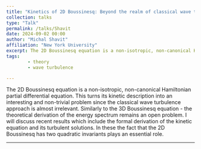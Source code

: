 ```yaml
---
title: "Kinetics of 2D Boussinesq: Beyond the realm of classical wave turbulence"
collection: talks
type: "Talk"
permalink: /talks/Shavit
date: 2024-09-02 00:00
author: "Michal Shavit" 
affiliation: "New York University"
excerpt: The 2D Boussinesq equation is a non-isotropic, non-canonical Hamiltonian partial differential equation. This turns its kinetic description into an interesting and non-trivial problem.
tags:   
        - theory
        - wave turbulence

---
```


The 2D Boussinesq equation is a non-isotropic, non-canonical Hamiltonian partial differential equation. This turns its kinetic description into an interesting and non-trivial problem since the classical wave turbulence approach is almost irrelevant. 
Similarly to the 3D Boussinesq equation - the theoretical derivation of the energy spectrum remains an open problem.  I will discuss recent results which include the formal derivation of the kinetic equation and its turbulent solutions.  In these the fact that the 2D Boussinesq has two quadratic invariants plays an essential role. 

---

